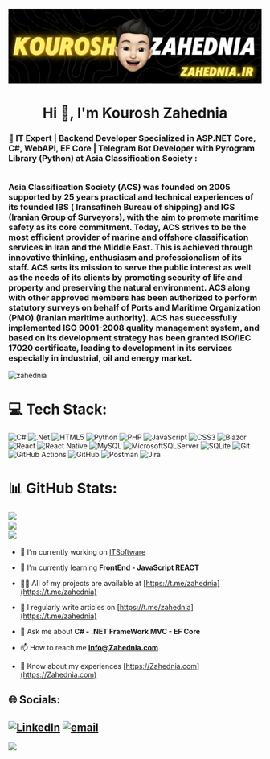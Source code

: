 ![Kouroshc Zahenia](./2.jpg)

<h1 align="center">Hi 👋, I'm Kourosh Zahednia</h1>
<h3 align="left">🚀 IT Expert | Backend Developer Specialized in ASP.NET Core, C#, WebAPI, EF Core | Telegram Bot Developer with Pyrogram Library (Python) at Asia Classification Society : <br/><br/>

Asia Classification Society (ACS) was founded on 2005 supported by 25 years practical and technical  experiences of its founded IBS ( Iransafineh Bureau of shipping) and IGS (Iranian Group of Surveyors), with the aim to promote maritime safety as its core commitment.
Today, ACS strives to be the most efficient provider of marine and offshore classification services in Iran and the Middle East. This is achieved through innovative thinking, enthusiasm and professionalism of its staff.
ACS sets its mission to serve the public interest as well as the needs of its clients by promoting security of life and property and preserving the natural environment.
ACS along with other approved members has been authorized to perform statutory surveys on behalf of Ports and Maritime Organization (PMO) (Iranian maritime authority).
ACS has successfully implemented ISO 9001-2008 quality management system, and based on its development strategy has been granted ISO/IEC 17020 certificate, leading to development in its services especially in industrial, oil and energy market.
</h3>

<p align="left"> <img src="https://komarev.com/ghpvc/?username=zahednia&label=Profile%20views&color=0e75b6&style=flat-square" alt="zahednia" /> </p>

# 💻 Tech Stack:
![C#](https://img.shields.io/badge/c%23-%23239120.svg?style=for-the-badge&logo=csharp&logoColor=white) ![.Net](https://img.shields.io/badge/.NET-5C2D91?style=for-the-badge&logo=.net&logoColor=white) ![HTML5](https://img.shields.io/badge/html5-%23E34F26.svg?style=for-the-badge&logo=html5&logoColor=white) ![Python](https://img.shields.io/badge/python-3670A0?style=for-the-badge&logo=python&logoColor=ffdd54) ![PHP](https://img.shields.io/badge/php-%23777BB4.svg?style=for-the-badge&logo=php&logoColor=white) ![JavaScript](https://img.shields.io/badge/javascript-%23323330.svg?style=for-the-badge&logo=javascript&logoColor=%23F7DF1E) ![CSS3](https://img.shields.io/badge/css3-%231572B6.svg?style=for-the-badge&logo=css3&logoColor=white) ![Blazor](https://img.shields.io/badge/blazor-%235C2D91.svg?style=for-the-badge&logo=blazor&logoColor=white) ![React](https://img.shields.io/badge/react-%2320232a.svg?style=for-the-badge&logo=react&logoColor=%2361DAFB) ![React Native](https://img.shields.io/badge/react_native-%2320232a.svg?style=for-the-badge&logo=react&logoColor=%2361DAFB) ![MySQL](https://img.shields.io/badge/mysql-4479A1.svg?style=for-the-badge&logo=mysql&logoColor=white) ![MicrosoftSQLServer](https://img.shields.io/badge/Microsoft%20SQL%20Server-CC2927?style=for-the-badge&logo=microsoft%20sql%20server&logoColor=white) ![SQLite](https://img.shields.io/badge/sqlite-%2307405e.svg?style=for-the-badge&logo=sqlite&logoColor=white) ![Git](https://img.shields.io/badge/git-%23F05033.svg?style=for-the-badge&logo=git&logoColor=white) ![GitHub Actions](https://img.shields.io/badge/github%20actions-%232671E5.svg?style=for-the-badge&logo=githubactions&logoColor=white) ![GitHub](https://img.shields.io/badge/github-%23121011.svg?style=for-the-badge&logo=github&logoColor=white) ![Postman](https://img.shields.io/badge/Postman-FF6C37?style=for-the-badge&logo=postman&logoColor=white) ![Jira](https://img.shields.io/badge/jira-%230A0FFF.svg?style=for-the-badge&logo=jira&logoColor=white)


# 📊 GitHub Stats:
![](https://nirzak-streak-stats.vercel.app/?user=zahednia&theme=dark&hide_border=true)<br/>
![](https://github-readme-stats.vercel.app/api?username=zahednia&theme=dark&hide_border=true&include_all_commits=true&count_private=true)<br/>
![](https://github-readme-stats.vercel.app/api/top-langs/?username=zahednia&theme=dark&hide_border=true&include_all_commits=true&count_private=true&layout=compact)

- 🔭 I’m currently working on [ITSoftware](https://github.com/zahednia/ITSoftware)

- 🌱 I’m currently learning **FrontEnd - JavaScript REACT**

- 👨‍💻 All of my projects are available at [https://t.me/zahednia](https://t.me/zahednia)

- 📝 I regularly write articles on [https://t.me/zahednia](https://t.me/zahednia)

- 💬 Ask me about **C# - .NET FrameWork MVC - EF Core**

- 📫 How to reach me **Info@Zahednia.com**

- 📄 Know about my experiences [https://Zahednia.com](https://Zahednia.com)
## 🌐 Socials:
[![LinkedIn](https://img.shields.io/badge/LinkedIn-%230077B5.svg?logo=linkedin&logoColor=white)](https://linkedin.com/in/kourosh-zahednia) [![email](https://img.shields.io/badge/Email-D14836?logo=gmail&logoColor=white)](mailto:info@Zahednia.com) 
---
[![](https://visitcount.itsvg.in/api?id=zahednia&icon=0&color=0)](https://visitcount.itsvg.in)



<!-- Proudly created with GPRM ( https://gprm.itsvg.in ) -->
